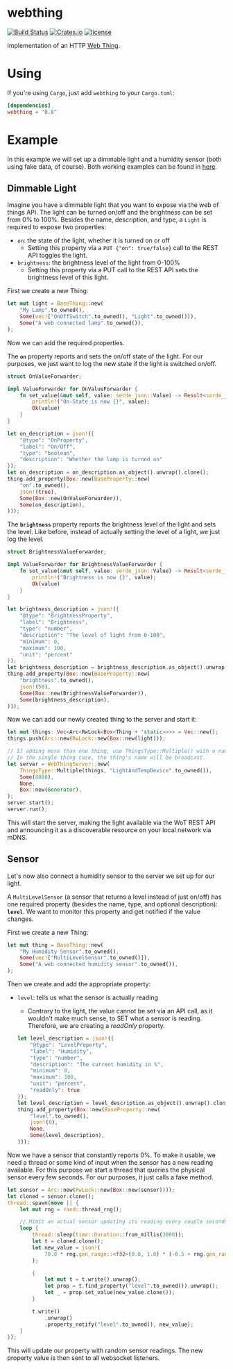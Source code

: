 # webthing

[![Build Status](https://travis-ci.org/mozilla-iot/webthing-rust.svg?branch=master)](https://travis-ci.org/mozilla-iot/webthing-rust)
[![Crates.io](https://img.shields.io/crates/v/webthing.svg)](https://crates.io/crates/webthing)
[![license](https://img.shields.io/badge/license-MPL--2.0-blue.svg)](LICENSE)

Implementation of an HTTP [Web Thing](https://iot.mozilla.org/wot/).

# Using

If you're using `Cargo`, just add `webthing` to your `Cargo.toml`:

```toml
[dependencies]
webthing = "0.8"
```

# Example

In this example we will set up a dimmable light and a humidity sensor (both using fake data, of course). Both working examples can be found in [here](https://github.com/mozilla-iot/webthing-rust/tree/master/examples).

## Dimmable Light

Imagine you have a dimmable light that you want to expose via the web of things API. The light can be turned on/off and the brightness can be set from 0% to 100%. Besides the name, description, and type, a `Light` is required to expose two properties:
* `on`: the state of the light, whether it is turned on or off
    * Setting this property via a `PUT {"on": true/false}` call to the REST API toggles the light.
* `brightness`: the brightness level of the light from 0-100%
    * Setting this property via a PUT call to the REST API sets the brightness level of this light.

First we create a new Thing:

```rust
let mut light = BaseThing::new(
    "My Lamp".to_owned(),
    Some(vec!["OnOffSwitch".to_owned(), "Light".to_owned()]),
    Some("A web connected lamp".to_owned()),
);
```

Now we can add the required properties.

The **`on`** property reports and sets the on/off state of the light. For our purposes, we just want to log the new state if the light is switched on/off.

```rust
struct OnValueForwarder;

impl ValueForwarder for OnValueForwarder {
    fn set_value(&mut self, value: serde_json::Value) -> Result<serde_json::Value, &'static str> {
        println!("On-State is now {}", value);
        Ok(value)
    }
}

let on_description = json!({
    "@type": "OnProperty",
    "label": "On/Off",
    "type": "boolean",
    "description": "Whether the lamp is turned on"
});
let on_description = on_description.as_object().unwrap().clone();
thing.add_property(Box::new(BaseProperty::new(
    "on".to_owned(),
    json!(true),
    Some(Box::new(OnValueForwarder)),
    Some(on_description),
)));
```

The **`brightness`** property reports the brightness level of the light and sets the level. Like before, instead of actually setting the level of a light, we just log the level.

```rust
struct BrightnessValueForwarder;

impl ValueForwarder for BrightnessValueForwarder {
    fn set_value(&mut self, value: serde_json::Value) -> Result<serde_json::Value, &'static str> {
        println!("Brightness is now {}", value);
        Ok(value)
    }
}

let brightness_description = json!({
    "@type": "BrightnessProperty",
    "label": "Brightness",
    "type": "number",
    "description": "The level of light from 0-100",
    "minimum": 0,
    "maximum": 100,
    "unit": "percent"
});
let brightness_description = brightness_description.as_object().unwrap().clone();
thing.add_property(Box::new(BaseProperty::new(
    "brightness".to_owned(),
    json!(50),
    Some(Box::new(BrightnessValueForwarder)),
    Some(brightness_description),
)));
```

Now we can add our newly created thing to the server and start it:

```rust
let mut things: Vec<Arc<RwLock<Box<Thing + 'static>>>> = Vec::new();
things.push(Arc::new(RwLock::new(Box::new(light)));

// If adding more than one thing, use ThingsType::Multiple() with a name.
// In the single thing case, the thing's name will be broadcast.
let server = WebThingServer::new(
    ThingsType::Multiple(things, "LightAndTempDevice".to_owned()),
    Some(8888),
    None,
    Box::new(Generator),
);
server.start();
server.run();
```

This will start the server, making the light available via the WoT REST API and announcing it as a discoverable resource on your local network via mDNS.

## Sensor

Let's now also connect a humidity sensor to the server we set up for our light.

A `MultiLevelSensor` (a sensor that returns a level instead of just on/off) has one required property (besides the name, type, and optional description): **`level`**. We want to monitor this property and get notified if the value changes.

First we create a new Thing:

```rust
let mut thing = BaseThing::new(
    "My Humidity Sensor".to_owned(),
    Some(vec!["MultiLevelSensor".to_owned()]),
    Some("A web connected humidity sensor".to_owned()),
);
```

Then we create and add the appropriate property:
* `level`: tells us what the sensor is actually reading
    * Contrary to the light, the value cannot be set via an API call, as it wouldn't make much sense, to SET what a sensor is reading. Therefore, we are creating a *readOnly* property.

    ```rust
    let level_description = json!({
        "@type": "LevelProperty",
        "label": "Humidity",
        "type": "number",
        "description": "The current humidity in %",
        "minimum": 0,
        "maximum": 100,
        "unit": "percent",
        "readOnly": true
    });
    let level_description = level_description.as_object().unwrap().clone();
    thing.add_property(Box::new(BaseProperty::new(
        "level".to_owned(),
        json!(0),
        None,
        Some(level_description),
    )));
    ```

Now we have a sensor that constantly reports 0%. To make it usable, we need a thread or some kind of input when the sensor has a new reading available. For this purpose we start a thread that queries the physical sensor every few seconds. For our purposes, it just calls a fake method.

```rust
let sensor = Arc::new(RwLock::new(Box::new(sensor))));
let cloned = sensor.clone();
thread::spawn(move || {
    let mut rng = rand::thread_rng();

    // Mimic an actual sensor updating its reading every couple seconds.
    loop {
        thread::sleep(time::Duration::from_millis(3000));
        let t = cloned.clone();
        let new_value = json!(
            70.0 * rng.gen_range::<f32>(0.0, 1.0) * (-0.5 + rng.gen_range::<f32>(0.0, 1.0))
        );

        {
            let mut t = t.write().unwrap();
            let prop = t.find_property("level".to_owned()).unwrap();
            let _ = prop.set_value(new_value.clone());
        }

        t.write()
            .unwrap()
            .property_notify("level".to_owned(), new_value);
    }
});
```

This will update our property with random sensor readings. The new property value is then sent to all websocket listeners.
